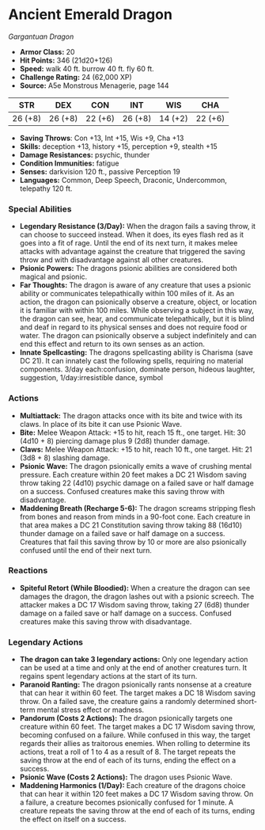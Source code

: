 # Ancient Emerald Dragon

*Gargantuan* *Dragon*

- **Armor Class:** 20
- **Hit Points:** 346 (21d20+126)
- **Speed:** walk 40 ft. burrow 40 ft. fly 60 ft.
- **Challenge Rating:** 24 (62,000 XP)
- **Source:** A5e Monstrous Menagerie, page 144

| STR | DEX | CON | INT | WIS | CHA |
| --- | --- | --- | --- | --- | --- |
| 26 (+8) | 26 (+8) | 22 (+6) | 26 (+8) | 14 (+2) | 22 (+6) |

- **Saving Throws**: Con +13, Int +15, Wis +9, Cha +13
- **Skills:** deception +13, history +15, perception +9, stealth +15
- **Damage Resistances:** psychic, thunder
- **Condition Immunities:** fatigue
- **Senses:** darkvision 120 ft., passive Perception 19
- **Languages:** Common, Deep Speech, Draconic, Undercommon, telepathy 120 ft.

### Special Abilities

- **Legendary Resistance (3/Day):** When the dragon fails a saving throw, it can choose to succeed instead. When it does, its eyes flash red as it goes into a fit of rage. Until the end of its next turn, it makes melee attacks with advantage against the creature that triggered the saving throw and with disadvantage against all other creatures.
- **Psionic Powers:** The dragons psionic abilities are considered both magical and psionic.
- **Far Thoughts:** The dragon is aware of any creature that uses a psionic ability or communicates telepathically within 100 miles of it. As an action, the dragon can psionically observe a creature, object, or location it is familiar with within 100 miles. While observing a subject in this way, the dragon can see, hear, and communicate telepathically, but it is blind and deaf in regard to its physical senses and does not require food or water. The dragon can psionically observe a subject indefinitely and can end this effect and return to its own senses as an action.
- **Innate Spellcasting:** The dragons spellcasting ability is Charisma (save DC 21). It can innately cast the following spells, requiring no material components. 3/day each:confusion, dominate person, hideous laughter, suggestion,  1/day:irresistible dance, symbol

### Actions

- **Multiattack:** The dragon attacks once with its bite and twice with its claws. In place of its bite  it can use Psionic Wave.
- **Bite:** Melee Weapon Attack: +15 to hit, reach 15 ft., one target. Hit: 30 (4d10 + 8) piercing damage plus 9 (2d8) thunder damage.
- **Claws:** Melee Weapon Attack: +15 to hit, reach 10 ft., one target. Hit: 21 (3d8 + 8) slashing damage.
- **Psionic Wave:** The dragon psionically emits a wave of crushing mental pressure. Each creature within 20 feet makes a DC 21 Wisdom saving throw  taking 22 (4d10) psychic damage on a failed save or half damage on a success. Confused creatures make this saving throw with disadvantage.
- **Maddening Breath (Recharge 5-6):** The dragon screams  stripping flesh from bones and reason from minds in a 90-foot cone. Each creature in that area makes a DC 21 Constitution saving throw  taking 88 (16d10) thunder damage on a failed save or half damage on a success. Creatures that fail this saving throw by 10 or more are also psionically confused until the end of their next turn.

### Reactions

- **Spiteful Retort (While Bloodied):** When a creature the dragon can see damages the dragon, the dragon lashes out with a psionic screech. The attacker makes a DC 17 Wisdom saving throw, taking 27 (6d8) thunder damage on a failed save or half damage on a success. Confused creatures make this saving throw with disadvantage.



### Legendary Actions

- **The dragon can take 3 legendary actions:** Only one legendary action can be used at a time and only at the end of another creatures turn. It regains spent legendary actions at the start of its turn.
- **Paranoid Ranting:** The dragon psionically rants nonsense at a creature that can hear it within 60 feet. The target makes a DC 18 Wisdom saving throw. On a failed save, the creature gains a randomly determined short-term mental stress effect or madness.
- **Pandorum (Costs 2 Actions):** The dragon psionically targets one creature within 60 feet. The target makes a DC 17 Wisdom saving throw, becoming confused on a failure. While confused in this way, the target regards their allies as traitorous enemies. When rolling to determine its actions, treat a roll of 1 to 4 as a result of 8. The target repeats the saving throw at the end of each of its turns, ending the effect on a success.
- **Psionic Wave (Costs 2 Actions):** The dragon uses Psionic Wave.
- **Maddening Harmonics (1/Day):** Each creature of the dragons choice that can hear it within 120 feet makes a DC 17 Wisdom saving throw. On a failure, a creature becomes psionically confused for 1 minute. A creature repeats the saving throw at the end of each of its turns, ending the effect on itself on a success.
